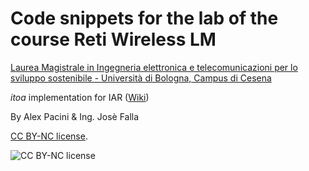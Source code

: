 # Code snippets for the lab of the course Reti Wireless LM

[Laurea Magistrale in Ingegneria elettronica e telecomunicazioni per lo sviluppo sostenibile - Università di Bologna, Campus di Cesena](http://goo.gl/WwgFO1)

_itoa_ implementation for IAR ([Wiki](https://en.wikibooks.org/wiki/C_Programming/C_Reference/stdlib.h/itoa))

By Alex Pacini & Ing. Josè Falla


[CC BY-NC license](https://creativecommons.org/licenses/by-nc/3.0/).

![CC BY-NC license](http://i.creativecommons.org/l/by-nc/3.0/88x31.png)